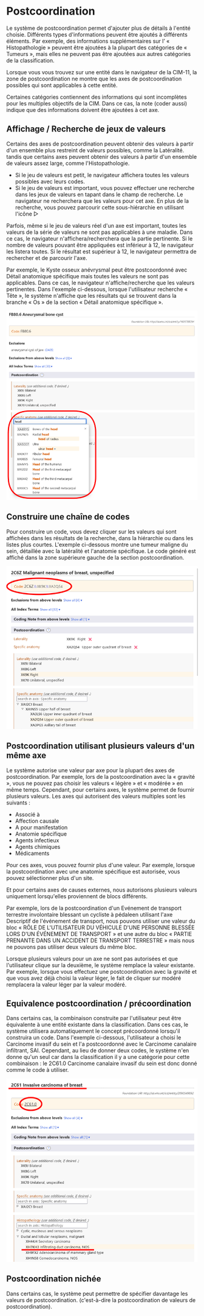 ﻿# Postcoordination

Le système de postcoordination permet d'ajouter plus de détails à l'entité choisie. Différents types d'informations peuvent être ajoutés à différents éléments. Par exemple, des informations supplémentaires sur l’ « Histopathologie » peuvent être ajoutées à la plupart des catégories de « Tumeurs », mais elles ne peuvent pas être ajoutées aux autres catégories de la classification.

Lorsque vous vous trouvez sur une entité dans le navigateur de la CIM-11, la zone de postcoordination ne montre que les axes de postcoordination possibles qui sont applicables à cette entité.

Certaines catégories contiennent des informations qui sont incomplètes pour les multiples objectifs de la CIM. Dans ce cas, la note (coder aussi) indique que des informations doivent être ajoutées à cet axe.

## Affichage / Recherche de jeux de valeurs

Certains des axes de postcoordination peuvent obtenir des valeurs à partir d'un ensemble plus restreint de valeurs possibles, comme la Latéralité. tandis que certains axes peuvent obtenir des valeurs à partir d'un ensemble de valeurs assez large, comme l'Histopathologie. 

- Si le jeu de valeurs est petit, le navigateur affichera toutes les valeurs possibles avec leurs codes.
- Si le jeu de valeurs est important, vous pouvez effectuer une recherche dans les jeux de valeurs en tapant dans le champ de recherche. Le navigateur ne recherchera que les valeurs pour cet axe. En plus de la recherche, vous pouvez parcourir cette sous-hiérarchie en utilisant l'icône ▷

Parfois, même si le jeu de valeurs réel d'un axe est important, toutes les valeurs de la série de valeurs ne sont pas applicables à une maladie. Dans ce cas, le navigateur n'affichera/recherchera que la partie pertinente. Si le nombre de valeurs pouvant être appliquées est inférieur à 12, le navigateur les listera toutes. Si le résultat est supérieur à 12, le navigateur permettra de rechercher et de parcourir l'axe.

Par exemple, le Kyste osseux anévrysmal peut être postcoordonné avec Détail anatomique spécifique mais toutes les valeurs ne sont pas applicables. Dans ce cas, le navigateur n'affiche/recherche que les valeurs pertinentes. Dans l'exemple ci-dessous, lorsque l'utilisateur recherche « Tête », le système n'affiche que les résultats qui se trouvent dans la branche « Os » de la section « Détail anatomique spécifique ». 

![screenshot of the postcoordination search results](img/postcoordination-search.png "Postcoordination search results")

## Construire une chaîne de codes

Pour construire un code, vous devez cliquer sur les valeurs qui sont affichées dans les résultats de la recherche, dans la hiérarchie ou dans les listes plus courtes. L'exemple ci-dessous montre une tumeur maligne du sein, détaillée avec la latéralité et l'anatomie spécifique. Le code généré est affiché dans la zone supérieure gauche de la section postcoordination. 

![screenshot of how to build a code string](img/building-code-string.png "Building a code string")

## Postcoordination utilisant plusieurs valeurs d'un même axe

Le système autorise une valeur par axe pour la plupart des axes de postcoordination. Par exemple, lors de la postcoordination avec la « gravité », vous ne pouvez pas choisir les valeurs « légère » et « modérée » en même temps. Cependant, pour certains axes, le système permet de fournir plusieurs valeurs. Les axes qui autorisent des valeurs multiples sont les suivants :

- Associé à
- Affection causale
- A pour manifestation
- Anatomie spécifique
- Agents infectieux
- Agents chimiques
- Médicaments

Pour ces axes, vous pouvez fournir plus d'une valeur. Par exemple, lorsque la postcoordination avec une anatomie spécifique est autorisée, vous pouvez sélectionner plus d'un site.

Et pour certains axes de causes externes, nous autorisons plusieurs valeurs uniquement lorsqu'elles proviennent de blocs différents.

Par exemple, lors de la postcoordination d'un Evénement de transport terrestre involontaire blessant un cycliste à pédaleen utilisant l'axe Descriptif de l'événement de transport, nous pouvons utiliser une valeur du bloc « RÔLE DE L'UTILISATEUR DU VÉHICULE D'UNE PERSONNE BLESSÉE LORS D'UN ÉVÉNEMENT DE TRANSPORT » et une autre du bloc « PARTIE PRENANTE DANS UN ACCIDENT DE TRANSPORT TERRESTRE » mais nous ne pouvons pas utiliser deux valeurs du même bloc.

Lorsque plusieurs valeurs pour un axe ne sont pas autorisées et que l'utilisateur clique sur la deuxième, le système remplace la valeur existante. Par exemple, lorsque vous effectuez une postcoordination avec la gravité et que vous avez déjà choisi la valeur léger, le fait de cliquer sur modéré remplacera la valeur léger par la valeur modéré. 

## Equivalence postcoordination / précoordination

Dans certains cas, la combinaison construite par l'utilisateur peut être équivalente à une entité existante dans la classification. Dans ces cas, le système utilisera automatiquement le concept précoordonné lorsqu'il construira un code. Dans l'exemple ci-dessous, l'utilisateur a choisi le Carcinome invasif du sein et l'a postcoordonné avec le Carcinome canalaire infiltrant, SAI. Cependant, au lieu de donner deux codes, le système n'en donne qu'un seul car dans la classification il y a une catégorie pour cette combinaison : le 2C61.0 Carcinome canalaire invasif du sein est donc donné comme le code à utiliser. 

![screenshot of the pre-coordination equivalence](img/pre-coordination.png "Pre-coordination equivalence")

## Postcoordination nichée

Dans certains cas, le système peut permettre de spécifier davantage les valeurs de postcoordination. (c'est-à-dire la postcoordination de valeurs de postcoordination).